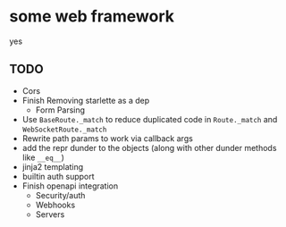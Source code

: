 # some web framework

yes

## TODO

- Cors
- Finish Removing starlette as a dep
  - Form Parsing
- Use `BaseRoute._match` to reduce duplicated code in `Route._match` and `WebSocketRoute._match`
- Rewrite path params to work via callback args
- add the repr dunder to the objects (along with other dunder methods like `__eq__`)
- jinja2 templating
- builtin auth support
- Finish openapi integration
  - Security/auth
  - Webhooks
  - Servers
